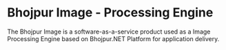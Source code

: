 # Bhojpur Image - Processing Engine
The Bhojpur Image is a software-as-a-service product used as a Image Processing Engine based on Bhojpur.NET Platform for application delivery.
